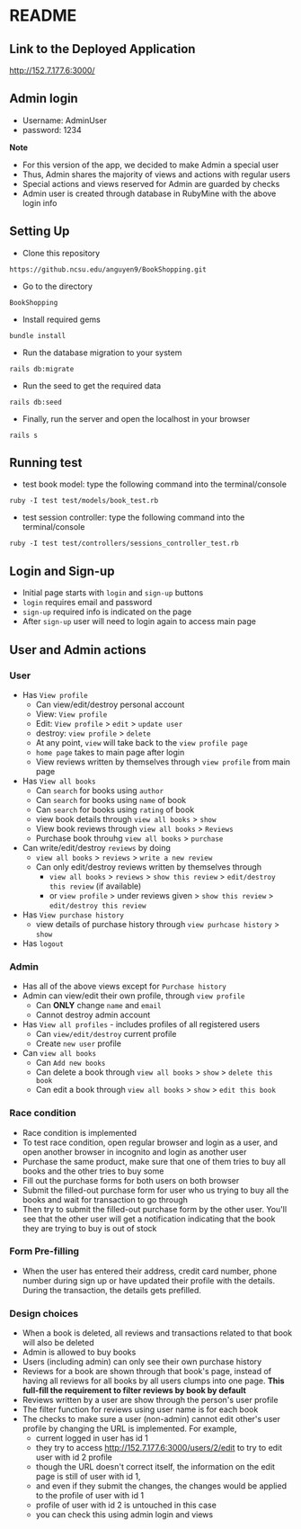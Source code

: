 # README

## Link to the Deployed Application
http://152.7.177.6:3000/

## Admin login 
* Username: AdminUser
* password: 1234

__Note__
* For this version of the app, we decided to make Admin a special user
* Thus, Admin shares the majority of views and actions with regular users
* Special actions and views reserved for Admin are guarded by checks
* Admin user is created through database in RubyMine with the above login info

## Setting Up
* Clone this repository<br>
```
https://github.ncsu.edu/anguyen9/BookShopping.git
```
* Go to the directory<br>
```
BookShopping
```
* Install required gems
```
bundle install
```
* Run the database migration to your system
```
rails db:migrate
```
* Run the seed to get the required data
```
rails db:seed
```
* Finally, run the server and open the localhost in your browser
```
rails s
```
## Running test
* test book model: type the following command into the terminal/console

```ruby -I test test/models/book_test.rb```

* test session controller: type the following command into the terminal/console

```ruby -I test test/controllers/sessions_controller_test.rb```

## Login and Sign-up
* Initial page starts with `login` and `sign-up` buttons
* `login` requires email and password
* `sign-up` required info is indicated on the page
* After `sign-up` user will need to login again to access main page

## User and Admin actions

### User
* Has `View profile`
  * Can view/edit/destroy personal account
  * View: `View profile`
  * Edit: `View profile` > `edit` > `update user`
  * destroy: `view profile` > `delete`
  * At any point, `view` will take back to the `view profile page`
  * `home page` takes to main page after login
  * View reviews written by themselves through `view profile` from main page
* Has `View all books`
  * Can `search` for books using `author`
  * Can `search` for books using `name` of book
  * Can `search` for books using `rating` of book
  * view book details through `view all books` > `show`
  * View book reviews through `view all books` > `Reviews`
  * Purchase book throuhg `view all books` > `purchase`
* Can write/edit/destroy `reviews` by doing
  * `view all books` > `reviews` > `write a new review`
  * Can only edit/destroy reviews written by themselves through
    * `view all books` > `reviews` > `show this review` > `edit/destroy this review` (if available)
    * or `view profile` > under reviews given > `show this review` > `edit/destroy this review`
* Has `View purchase history`
  * view details of purchase history through `view purhcase history` > `show`
* Has `logout`

### Admin
* Has all of the above views except for `Purchase history`
* Admin can view/edit their own profile, through `view profile`
  * Can __ONLY__ change `name` and `email`
  * Cannot destroy admin account
* Has `View all profiles` - includes profiles of all registered users
  * Can `view/edit/destroy` current profile
  * Create `new user` profile
* Can `view all books`
  * Can `Add new books`
  * Can delete a book through `view all books` > `show` > `delete this book`
  * Can edit a book through `view all books` > `show` > `edit this book`

### Race condition
* Race condition is implemented
* To test race condition, open regular browser and login as a user, and open another browser in incognito and login as another user
* Purchase the same product, make sure that one of them tries to buy all books and the other tries to buy some
* Fill out the purchase forms for both users on both browser
* Submit the filled-out purchase form for user who us trying to buy all the books and wait for transaction to go through
* Then try to submit the filled-out purchase form by the other user.  You'll see that the other user will get a notification indicating that the book they are trying to buy is out of stock

### Form Pre-filling
* When the user has entered their address, credit card number, phone number during sign up or have updated their profile with the details. During the transaction, the details gets prefilled.

### Design choices
* When a book is deleted, all reviews and transactions related to that book will also be deleted
* Admin is allowed to buy books
* Users (including admin) can only see their own purchase history
* Reviews for a book are shown through that book's page, instead of having all reviews for all books by all users clumps into one page.  __This full-fill the requirement to filter reviews by book by default__
* Reviews written by a user are show through the person's user profile
* The filter function for reviews using user name is for each book 
* The checks to make sure a user (non-admin) cannot edit other's user profile by changing the URL is implemented.  For example,
  * current logged in user has id 1
  * they try to access http://152.7.177.6:3000/users/2/edit to try to edit user with id 2 profile
  * though the URL doesn't correct itself, the information on the edit page is still of user with id 1, 
  * and even if they submit the changes, the changes would be applied to the profile of user with id 1
  * profile of user with id 2 is untouched in this case
  * you can check this using admin login and views
